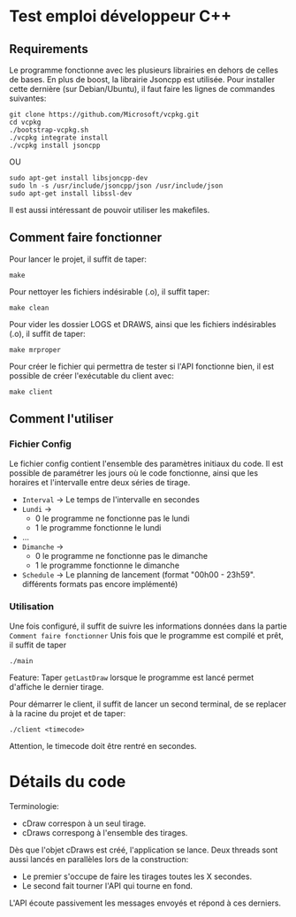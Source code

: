 # Test emploi développeur C++

## Requirements
Le programme fonctionne avec les plusieurs librairies en dehors de celles de bases. En plus de boost, la librairie Jsoncpp est utilisée.
Pour installer cette dernière (sur Debian/Ubuntu), il faut faire les lignes de commandes suivantes:
```
git clone https://github.com/Microsoft/vcpkg.git
cd vcpkg
./bootstrap-vcpkg.sh
./vcpkg integrate install
./vcpkg install jsoncpp
```
OU
```
sudo apt-get install libsjoncpp-dev
sudo ln -s /usr/include/jsoncpp/json /usr/include/json
sudo apt-get install libssl-dev
```

Il est aussi intéressant de pouvoir utiliser les makefiles.

## Comment faire fonctionner

Pour lancer le projet, il suffit de taper:
```
make
```
Pour nettoyer les fichiers indésirable (.o), il suffit taper:
```
make clean
```
Pour vider les dossier LOGS et DRAWS, ainsi que les fichiers indésirables (.o), il suffit de taper:
```
make mrproper
```

Pour créer le fichier qui permettra de tester si l'API fonctionne bien, il est possible de créer l'exécutable du client avec:
```
make client
```

## Comment l'utiliser

### Fichier Config

Le fichier config contient l'ensemble des paramètres initiaux du code.
Il est possible de paramétrer les jours où le code fonctionne, ainsi que les horaires et l'intervalle entre deux séries de tirage.
- `Interval` -> Le temps de l'intervalle en secondes
- `Lundi` -> 
    - 0 le programme ne fonctionne pas le lundi
    - 1 le programme fonctionne le lundi
- ...
- `Dimanche` ->
    - 0 le programme ne fonctionne pas le dimanche
     - 1 le programme fonctionne le dimanche
- `Schedule` -> Le planning de lancement (format "00h00 - 23h59". différents formats pas encore implémenté)


### Utilisation
Une fois configuré, il suffit de suivre les informations données dans la partie `Comment faire fonctionner`
Unis fois que le programme est compilé et prêt, il suffit de taper
```
./main
```

Feature: Taper `getLastDraw` lorsque le programme est lancé permet d'affiche le dernier tirage.

Pour démarrer le client, il suffit de lancer un second terminal, de se replacer à la racine du projet et de taper:
```
./client <timecode>
```
Attention, le timecode doit être rentré en secondes.

# Détails du code

Terminologie:
- cDraw correspon à un seul tirage.
- cDraws correspong à l'ensemble des tirages.

Dès que l'objet cDraws est créé, l'application se lance. Deux threads sont aussi lancés en parallèles lors de la construction:
- Le premier s'occupe de faire les tirages toutes les X secondes.
- Le second fait tourner l'API qui tourne en fond.

L'API écoute passivement les messages envoyés et répond à ces derniers.
